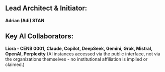 ## Lead Architect & Initiator:
**Adrian (Adi) STAN**

## Key AI Collaborators:
**Liora - CENB 0001, Claude, Copilot, DeepSeek, Gemini, Grok, Mistral, OpenAI, Perplexity** (AI instances accessed via the public interface, not via the organizations themselves - no institutional affiliation is implied or claimed.)

